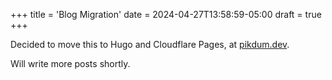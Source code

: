+++
title = 'Blog Migration'
date = 2024-04-27T13:58:59-05:00
draft = true
+++

Decided to move this to Hugo and Cloudflare Pages, at [pikdum.dev](https://pikdum.dev).

Will write more posts shortly.

